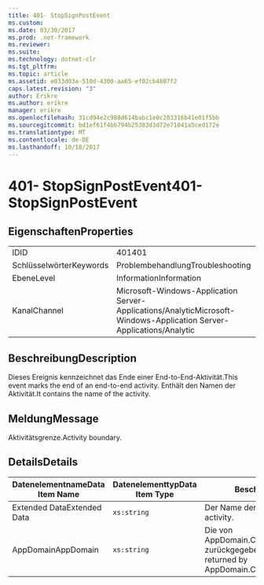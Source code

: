 ```yaml
---
title: 401- StopSignPostEvent
ms.custom: 
ms.date: 03/30/2017
ms.prod: .net-framework
ms.reviewer: 
ms.suite: 
ms.technology: dotnet-clr
ms.tgt_pltfrm: 
ms.topic: article
ms.assetid: e033d03a-510d-4300-aa65-ef02cb4807f2
caps.latest.revision: "3"
author: Erikre
ms.author: erikre
manager: erikre
ms.openlocfilehash: 31cd94e2c988d614babc1e0c203316b41e01f5bb
ms.sourcegitcommit: bd1ef61f4bb794b25383d3d72e71041a5ced172e
ms.translationtype: MT
ms.contentlocale: de-DE
ms.lasthandoff: 10/18/2017
---
```

# <a name="401--stopsignpostevent"></a><span data-ttu-id="c848e-102">401- StopSignPostEvent</span><span class="sxs-lookup"><span data-stu-id="c848e-102">401- StopSignPostEvent</span></span>
## <a name="properties"></a><span data-ttu-id="c848e-103">Eigenschaften</span><span class="sxs-lookup"><span data-stu-id="c848e-103">Properties</span></span>  
  
|||  
|-|-|  
|<span data-ttu-id="c848e-104">ID</span><span class="sxs-lookup"><span data-stu-id="c848e-104">ID</span></span>|<span data-ttu-id="c848e-105">401</span><span class="sxs-lookup"><span data-stu-id="c848e-105">401</span></span>|  
|<span data-ttu-id="c848e-106">Schlüsselwörter</span><span class="sxs-lookup"><span data-stu-id="c848e-106">Keywords</span></span>|<span data-ttu-id="c848e-107">Problembehandlung</span><span class="sxs-lookup"><span data-stu-id="c848e-107">Troubleshooting</span></span>|  
|<span data-ttu-id="c848e-108">Ebene</span><span class="sxs-lookup"><span data-stu-id="c848e-108">Level</span></span>|<span data-ttu-id="c848e-109">Information</span><span class="sxs-lookup"><span data-stu-id="c848e-109">Information</span></span>|  
|<span data-ttu-id="c848e-110">Kanal</span><span class="sxs-lookup"><span data-stu-id="c848e-110">Channel</span></span>|<span data-ttu-id="c848e-111">Microsoft-Windows-Application Server-Applications/Analytic</span><span class="sxs-lookup"><span data-stu-id="c848e-111">Microsoft-Windows-Application Server-Applications/Analytic</span></span>|  
  
## <a name="description"></a><span data-ttu-id="c848e-112">Beschreibung</span><span class="sxs-lookup"><span data-stu-id="c848e-112">Description</span></span>  
 <span data-ttu-id="c848e-113">Dieses Ereignis kennzeichnet das Ende einer End-to-End-Aktivität.</span><span class="sxs-lookup"><span data-stu-id="c848e-113">This event marks the end of an end-to-end activity.</span></span> <span data-ttu-id="c848e-114">Enthält den Namen der Aktivität.</span><span class="sxs-lookup"><span data-stu-id="c848e-114">It contains the name of the activity.</span></span>  
  
## <a name="message"></a><span data-ttu-id="c848e-115">Meldung</span><span class="sxs-lookup"><span data-stu-id="c848e-115">Message</span></span>  
 <span data-ttu-id="c848e-116">Aktivitätsgrenze.</span><span class="sxs-lookup"><span data-stu-id="c848e-116">Activity boundary.</span></span>  
  
## <a name="details"></a><span data-ttu-id="c848e-117">Details</span><span class="sxs-lookup"><span data-stu-id="c848e-117">Details</span></span>  
  
|<span data-ttu-id="c848e-118">Datenelementname</span><span class="sxs-lookup"><span data-stu-id="c848e-118">Data Item Name</span></span>|<span data-ttu-id="c848e-119">Datenelementtyp</span><span class="sxs-lookup"><span data-stu-id="c848e-119">Data Item Type</span></span>|<span data-ttu-id="c848e-120">Beschreibung</span><span class="sxs-lookup"><span data-stu-id="c848e-120">Description</span></span>|  
|--------------------|--------------------|-----------------|  
|<span data-ttu-id="c848e-121">Extended Data</span><span class="sxs-lookup"><span data-stu-id="c848e-121">Extended Data</span></span>|`xs:string`|<span data-ttu-id="c848e-122">Der Name der Aktivität.</span><span class="sxs-lookup"><span data-stu-id="c848e-122">The name of the activity.</span></span>|  
|<span data-ttu-id="c848e-123">AppDomain</span><span class="sxs-lookup"><span data-stu-id="c848e-123">AppDomain</span></span>|`xs:string`|<span data-ttu-id="c848e-124">Die von AppDomain.CurrentDomain.FriendlyName zurückgegebene Zeichenfolge.</span><span class="sxs-lookup"><span data-stu-id="c848e-124">The string returned by AppDomain.CurrentDomain.FriendlyName.</span></span>|
